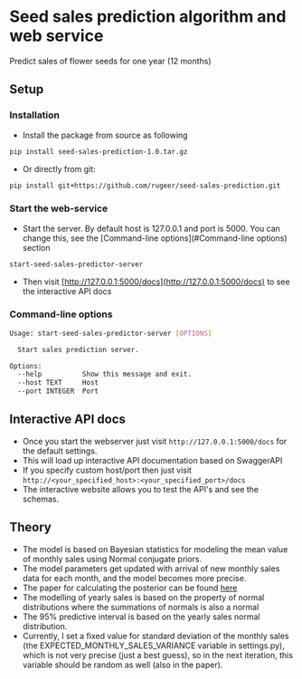 # Seed sales prediction algorithm and web service

Predict sales of flower seeds for one year (12 months)

## Setup

### Installation


- Install the package from source as following

```bash
pip install seed-sales-prediction-1.0.tar.gz
```

- Or directly from git:

```bash
pip install git+https://github.com/rugeer/seed-sales-prediction.git
```


### Start the web-service

- Start the server. By default host is 127.0.0.1 and port is 5000. You can change this, see the 
  [Command-line options](#Command-line options) section

```bash
start-seed-sales-predictor-server 
```

- Then visit [http://127.0.0.1:5000/docs](http://127.0.0.1:5000/docs) to see the interactive API docs 

### Command-line options

```bash
Usage: start-seed-sales-predictor-server [OPTIONS]

  Start sales prediction server.

Options:
  --help          Show this message and exit.
  --host TEXT     Host
  --port INTEGER  Port
```

## Interactive API docs

- Once you start the webserver just visit `http://127.0.0.1:5000/docs` for the default settings. 
- This will load up interactive API documentation based on SwaggerAPI
- If you specify custom host/port then just visit `http://<your_specified_host>:<your_specified_port>/docs`
- The interactive website allows you to test the API's and see the schemas.

## Theory

- The model is based on Bayesian statistics for modeling the mean value of monthly sales using Normal conjugate priors.
- The model parameters get updated with arrival of new monthly sales data for each month, and the model becomes more precise. 
- The paper for calculating the posterior can be found [here](https://people.eecs.berkeley.edu/~jordan/courses/260-spring10/lectures/lecture5.pdf)
- The modelling of yearly sales is based on the property of normal distributions where the summations of normals is also a normal
- The 95% predictive interval is based on the yearly sales normal distribution. 
- Currently, I set a fixed value for standard deviation of the monthly sales
  (the EXPECTED_MONTHLY_SALES_VARIANCE variable in settings.py), which is not very precise (just a best guess), 
  so in the next iteration, this variable should be random as well (also in the paper).
